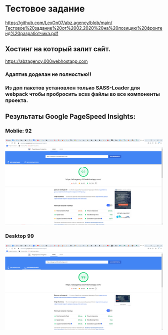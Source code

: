 # Тестовое задание

https://github.com/LexOn07/abz.agency/blob/main/Тестовое%20задание%20от%2002.2020%20на%20позицию%20фронтенд%20разработчика.pdf

## Хостинг на который залит сайт.

https://abzagency.000webhostapp.com

###
### Адаптив доделан не полностью!!
###

### Из доп пакетов установлен только SASS-Loader для webpack чтобы пробросить scss файлы во все компоненты проекта.  

## Результаты Google PageSpeed Insights:
### Moblie: 92
![alt tag](https://github.com/LexOn07/abz.agency/blob/main/mobile.png "Mobile")
### Desktop 99
![alt tag](https://github.com/LexOn07/abz.agency/blob/main/desktop.png "Desktop")​
